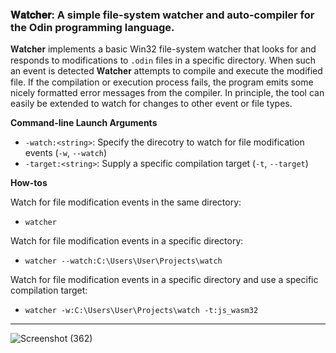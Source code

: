 ### 𝐖𝐚𝐭𝐜𝐡𝐞𝐫: A simple file-system watcher and auto-compiler for the Odin programming language.

𝐖𝐚𝐭𝐜𝐡𝐞𝐫 implements a basic Win32 file-system watcher that looks for and responds to modifications to `.odin` files in a specific directory. When such an event is detected 𝐖𝐚𝐭𝐜𝐡𝐞𝐫 attempts to compile and execute the modified file. If the compilation or execution process fails, the program emits some nicely formatted error messages from the compiler. In principle, the tool can easily be extended to watch for changes to other event or file types.

**Command-line Launch Arguments**

- `-watch:<string>`: Specify the direcotry to watch for file modification events (`-w`, `--watch`)
- `-target:<string>`: Supply a specific compilation target (`-t`, `--target`)

**How-tos**

Watch for file modification events in the same directory:

- `watcher`

Watch for file modification events in a specific directory:

- `watcher --watch:C:\Users\User\Projects\watch`

Watch for file modification events in a specific directory and use a specific compilation target:

- `watcher -w:C:\Users\User\Projects\watch -t:js_wasm32`

- - - - -

![Screenshot (362)](https://github.com/Roundlay/watcher/assets/4133752/beeef4f6-0348-4e74-bef8-b9379c94ab60)
